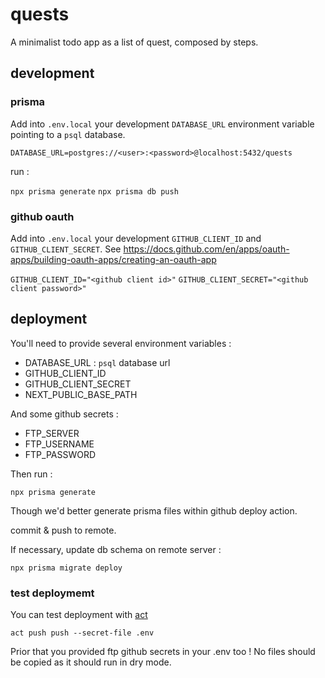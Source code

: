# quests

A minimalist todo app as a list of quest, composed by steps.

## development

### prisma

Add into `.env.local` your development `DATABASE_URL` environment variable pointing to a `psql` database.

`DATABASE_URL=postgres://<user>:<password>@localhost:5432/quests`

run :

`npx prisma generate`
`npx prisma db push`

### github oauth

Add into `.env.local` your development `GITHUB_CLIENT_ID` and `GITHUB_CLIENT_SECRET`.
See https://docs.github.com/en/apps/oauth-apps/building-oauth-apps/creating-an-oauth-app

`GITHUB_CLIENT_ID="<github client id>"`
`GITHUB_CLIENT_SECRET="<github client password>"`

## deployment

You'll need to provide several environment variables :

- DATABASE_URL : `psql` database url
- GITHUB_CLIENT_ID
- GITHUB_CLIENT_SECRET
- NEXT_PUBLIC_BASE_PATH

And some github secrets :

- FTP_SERVER
- FTP_USERNAME
- FTP_PASSWORD

Then run :

`npx prisma generate`

Though we'd better generate prisma files within github deploy action.

commit & push to remote.

If necessary, update db schema on remote server :

`npx prisma migrate deploy`

### test deploymemt

You can test deployment with [act](https://github.com/SamKirkland/FTP-Deploy-Action/tree/v4.3.5/)

```
act push push --secret-file .env
```

Prior that you provided ftp github secrets in your .env too !
No files should be copied as it should run in dry mode.
